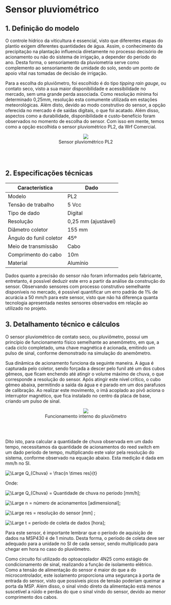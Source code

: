 # Sensor pluviométrico

## 1. Definição do modelo

O controle hídrico da viticultura é essencial, visto que diferentes etapas do plantio exigem diferentes quantidades de água. Assim, o conhecimento da precipitação na plantação influencia diretamente no processo decisório de acionamento ou não do sistema de irrigação, a depender do período do ano. Desta forma, o sensoriamento da pluviometria serve como complemento ao sensoriamento de umidade do solo, sendo um ponto de apoio vital nas tomadas de decisão de irrigação.

Para a escolha do pluviômetro, foi escolhido é do tipo _tipping rain gauge_, ou contato seco, visto a sua maior disponibilidade e acessibilidade no mercado, sem uma grande perda associada. Como resolução mínima foi determinado 0,25mm, resolução esta comumente utilizada em estações meteorológicas. Além disto, devido ao modo construtivo do sensor, a opção oferecida no mercado é de saídas digitais, o que foi acatado. Além disso, aspectos como a durabilidade, disponibilidade e custo-benefício foram observados no momento de escolha do sensor. Com isso em mente, temos como a opção escolhida o sensor pluviométrico PL2, da Wrf Comercial.

<center>
<figure>
  <img src="/SmartVit/docs/Eletronica/imgs_eletronica/pluviometro.png"  />
  <figcaption>
      Sensor pluviométrico PL2
  </figcaption>
</figure>
</center>
<br>
<br>

## 2. Especificações técnicas

|Característica|Dado|
|-|-|
|Modelo|PL2|
|Tensão de trabalho|5 Vcc|
|Tipo de dado|Digital|
|Resolução|0,25 mm (ajustável)|
|Diâmetro coletor|155 mm|
|Ângulo do funil coletor|45º|
|Meio de transmissão|Cabo|
|Comprimento do cabo|10m|
|Material|Alumínio|

Dados quanto a precisão do sensor não foram informados pelo fabricante, entretanto, é possível deduzir este erro a partir da análise da construção do sensor. Observando sensores com processo construtivo semelhante disponíveis no mercado, é possível quantificar um erro padrão de 1% de acurácia a 50 mm/h para este sensor, visto que não há diferença quanta tecnologia apresentada nestes sensores observados em relação ao utilizado no projeto.

## 3. Detalhamento técnico e cálculos

O sensor pluviométrico de contato seco, ou pluviômetro, possui um princípio de funcionamento físico semelhante ao anemômetro, em que, a cada ciclo completado, uma chave magnética é acionada, emitindo um pulso de sinal, conforme demonstrado na simulação do anemômetro.

Sua dinâmica de acionamento funciona da seguinte maneira. A água é capturada pelo coletor, sendo forçada a descer pelo funil até um dos cubos gêmeos, que ficam enchendo até atingir o volume máximo de chuva, o que corresponde a resolução do sensor. Após atingir este nível crítico, o cubo gêmeo abaixa, permitindo a saída da água e é parado em um dos parafusos de calibração. Ao realizar este movimento, o imã acoplado ao pivô aciona o interruptor magnético, que fica instalado no centro da placa de base, criando um pulso de sinal.

<center>
<figure>
  <img src="/SmartVit/docs/Eletronica/imgs_eletronica/pluv_explicação.png"  />
  <figcaption>
      Funcionamento interno do pluviômetro
  </figcaption>
</figure>
</center>
<br>
<br>

Dito isto, para calcular a quantidade de chuva observada em um dado tempo, necessitamos da quantidade de acionamentos do reed switch em um dado período de tempo, multiplicando este valor pela resolução do sistema, conforme observado na equação abaixo. Esta medição é dada em mm/h no SI.

![\Large  Q_{Chuva} = \frac{n \times res}{t}](https://latex.codecogs.com/svg.latex?\Large&space;Q_{Chuva}=\frac{n%20\times%20res}{t})

Onde:

![\Large Q_{Chuva}](https://latex.codecogs.com/svg.latex?\Large&space;Q_{Chuva}) = Quantidade de chuva no período [mm/h];

![\Large n](https://latex.codecogs.com/svg.latex?\Large&space;n) = número de acionamentos [adimensional];

![\Large res](https://latex.codecogs.com/svg.latex?\Large&space;res) = resolução do sensor [mm] ;

![\Large t](https://latex.codecogs.com/svg.latex?\Large&space;t) = período de coleta de dados [hora]; 

Para este sensor, é importante lembrar que o período de aquisição de dados na MSP430 é de 1 minuto. Desta forma, o período de coleta deve ser adequado para a unidade no SI de cada sensor, sendo multiplicado para chegar em hora no caso do pluviômetro.

Como circuito foi utilizado do optoacoplador 4N25 como estágio de condicionamento de sinal, realizando a função de isolamento elétrico. Como a tensão de alimentação do sensor é maior do que a do microcontrolador, este isolamento proporciona uma segurança à porta de entrada do sensor, visto que possíveis picos de tensão poderiam queimar a porta da MSP. Além disso, o sinal vindo direto da alimentação está menos suscetível a rúido e perdas do que o sinal vindo do sensor, devido ao menor comprimento dos cabos.
